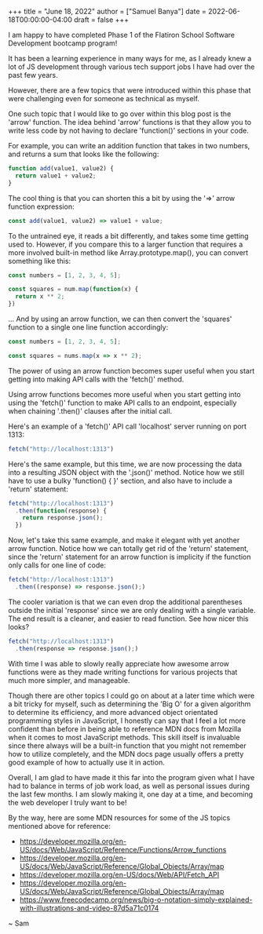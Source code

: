 +++
title = "June 18, 2022"
author = ["Samuel Banya"]
date = 2022-06-18T00:00:00-04:00
draft = false
+++

I am happy to have completed Phase 1 of the Flatiron School Software Development bootcamp program!

It has been a learning experience in many ways for me, as I already knew a lot of JS development through various tech support jobs I have had over the past few years.

However, there are a few topics that were introduced within this phase that were challenging even for someone as technical as myself.

One such topic that I would like to go over within this blog post is the 'arrow' function. The idea behind 'arrow' functions is that they allow you to write less code by not having to declare 'function()' sections in your code.

For example, you can write an addition function that takes in two numbers, and returns a sum that looks like the following:

```js
function add(value1, value2) {
  return value1 + value2;
}
```

The cool thing is that you can shorten this a bit by using the '=&gt;' arrow function expression:

```js
const add(value1, value2) => value1 + value;
```

To the untrained eye, it reads a bit differently, and takes some time getting used to. However, if you compare this to a larger function that requires a more involved built-in method like Array.prototype.map(), you can convert something like this:

```js
const numbers = [1, 2, 3, 4, 5];

const squares = num.map(function(x) {
  return x ** 2;
})
```

... And by using an arrow function, we can then convert the 'squares' function to a single one line function accordingly:

```js
const numbers = [1, 2, 3, 4, 5];

const squares = nums.map(x => x ** 2);
```

The power of using an arrow function becomes super useful when you start getting into making API calls with the 'fetch()' method.

Using arrow functions becomes more useful when you start getting into using the 'fetch()' function to make API calls to an endpoint, especially when chaining '.then()' clauses after the initial call.

Here's an example of a 'fetch()' API call 'localhost' server running on port 1313:

```js
fetch("http://localhost:1313")
```

Here's the same example, but this time, we are now processing the data into a resulting JSON object with the '.json()' method. Notice how we still have to use a bulky 'function() { }' section, and also have to include a 'return' statement:

```js
fetch("http://localhost:1313")
  .then(function(response) {
    return response.json();
  })
```

Now, let's take this same example, and make it elegant with yet another arrow function. Notice how we can totally get rid of the 'return' statement, since the 'return' statement for an arrow function is implicity if the function only calls for one line of code:

```js
fetch("http://localhost:1313")
  .then((response) => response.json();)
```

The cooler variation is that we can even drop the additional parentheses outside the initial 'response' since we are only dealing with a single variable. The end result is a cleaner, and easier to read function. See how nicer this looks?

```js
fetch("http://localhost:1313")
  .then(response => response.json();)
```

With time I was able to slowly really appreciate how awesome arrow functions were as they made writing functions for various projects that much more simpler, and manageable.

Though there are other topics I could go on about at a later time which were a bit tricky for myself, such as determining the 'Big O' for a given algorithm to determine its efficiency, and more advanced object orientated programming styles in JavaScript, I honestly can say that I feel a lot more confident than before in being able to reference MDN docs from Mozilla when it comes to most JavaScript methods. This skill itself is invaluable since there always will be a built-in function that you might not remember how to utilize completely, and the MDN docs page usually offers a pretty good example of how to actually use it in action.

Overall, I am glad to have made it this far into the program given what I have had to balance in terms of job work load, as well as personal issues during the last few months. I am slowly making it, one day at a time, and becoming the web developer I truly want to be!

By the way, here are some MDN resources for some of the JS topics mentioned above for reference:

-   <https://developer.mozilla.org/en-US/docs/Web/JavaScript/Reference/Functions/Arrow_functions>
-   <https://developer.mozilla.org/en-US/docs/Web/JavaScript/Reference/Global_Objects/Array/map>
-   <https://developer.mozilla.org/en-US/docs/Web/API/Fetch_API>
-   <https://developer.mozilla.org/en-US/docs/Web/JavaScript/Reference/Global_Objects/Array/map>
-   <https://www.freecodecamp.org/news/big-o-notation-simply-explained-with-illustrations-and-video-87d5a71c0174>

~ Sam